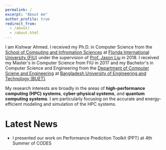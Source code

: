 ```yaml
---
permalink: /
excerpt: "About me"
author_profile: true
redirect_from: 
  - /about/
  - /about.html
---
```


I am Kishwar Ahmed. I received my Ph.D. in Computer Science from the
[School of Computing and Infromation
Sciences](https://www.cis.fiu.edu) at [Florida International
University (FIU)](https://www.fiu.edu) under the supervision of [Prof.
Jason Liu](https://people.cis.fiu.edu/liux/) in 2018.  I received my
Master's in Computer Science from FIU in 2017 and my Bachelor's in
Computer Science and Engineering from the [Department of Computer
Sciene and Engineering](http://cse.buet.ac.bd) at [Bangladesh
University of Engineering and Technology (BUET)](http://buet.ac.bd).

My research interests are broadly in the areas of **high-performance
computing (HPC) systems**, **cyber-physical systems**, and **quantum computing
systems**. I am particularly focusing on the accurate and
energy-efficient modeling and simulation of the HPC systems.

# Latest News
* I presented our work on Performance Prediction Toolkit (PPT) at 4th
Summer of CODES  
  
